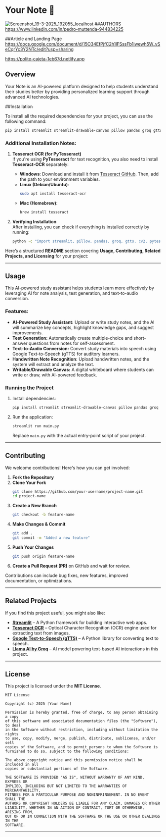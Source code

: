 # Your Note 🚀
![Screenshot_19-3-2025_192055_localhost](https://github.com/user-attachments/assets/629e7eeb-1f54-4ffb-80d7-1279aa7f13d4)
##AUTHORS
https://www.linkedin.com/in/pedro-muttenda-944834225

##Article and Landing Page
https://docs.google.com/document/d/15O34EfPjfC2h1lFSssFb1iwewh5W_vSeCqrYc3Y2NTc/edit?usp=sharing

https://polite-cajeta-1eb67d.netlify.app

## Overview

Your Note is an AI-powered platform designed to help students understand their studies better by providing personalized learning support through advanced AI technologies.

##Installation

To install all the required dependencies for your project, you can use the following command:  

```bash
pip install streamlit streamlit-drawable-canvas pillow pandas groq gtts opencv-python pytesseract numpy
```

### **Additional Installation Notes:**
1. **Tesseract OCR (for PyTesseract)**  
   If you're using **PyTesseract** for text recognition, you also need to install **Tesseract-OCR** separately:  
   - **Windows**: Download and install it from [Tesseract GitHub](https://github.com/UB-Mannheim/tesseract/wiki). Then, add the path to your environment variables.
   - **Linux (Debian/Ubuntu)**:  
     ```bash
     sudo apt install tesseract-ocr
     ```
   - **Mac (Homebrew)**:  
     ```bash
     brew install tesseract
     ```

2. **Verifying Installation**  
   After installing, you can check if everything is installed correctly by running:
   ```bash
   python -c "import streamlit, pillow, pandas, groq, gtts, cv2, pytesseract, numpy; print('All dependencies installed successfully!')"
   ```
  Here’s a structured **README** section covering **Usage, Contributing, Related Projects, and Licensing** for your project:  

---

## **Usage**  
This AI-powered study assistant helps students learn more effectively by leveraging AI for note analysis, test generation, and text-to-audio conversion.  

### **Features:**  
- **AI-Powered Study Assistant:** Upload or write study notes, and the AI will summarize key concepts, highlight knowledge gaps, and suggest improvements.  
- **Test Generation:** Automatically create multiple-choice and short-answer questions from notes for self-assessment.  
- **Text-to-Audio Conversion:** Convert study materials into speech using Google Text-to-Speech (gTTS) for auditory learners.  
- **Handwritten Note Recognition:** Upload handwritten notes, and the system will extract and analyze the text.  
- **Writable/Drawable Canvas:** A digital whiteboard where students can write or draw, with AI-powered feedback.  

### **Running the Project**  
1. Install dependencies:  
   ```bash
   pip install streamlit streamlit-drawable-canvas pillow pandas groq gtts opencv-python pytesseract numpy
   ```
2. Run the application:  
   ```bash
   streamlit run main.py
   ```
   Replace `main.py` with the actual entry-point script of your project.  

---

## **Contributing**  
We welcome contributions! Here's how you can get involved:  

1. **Fork the Repository**  
2. **Clone Your Fork**  
   ```bash
   git clone https://github.com/your-username/project-name.git
   cd project-name
   ```
3. **Create a New Branch**  
   ```bash
   git checkout -b feature-name
   ```
4. **Make Changes & Commit**  
   ```bash
   git add .
   git commit -m "Added a new feature"
   ```
5. **Push Your Changes**  
   ```bash
   git push origin feature-name
   ```
6. **Create a Pull Request (PR)** on GitHub and wait for review.  

Contributions can include bug fixes, new features, improved documentation, or optimizations.  

---

## **Related Projects**  
If you find this project useful, you might also like:  
- **[Streamlit](https://streamlit.io/)** – A Python framework for building interactive web apps.  
- **[Tesseract OCR](https://github.com/tesseract-ocr/tesseract)** – Optical Character Recognition (OCR) engine used for extracting text from images.  
- **[Google Text-to-Speech (gTTS)](https://github.com/pndurette/gTTS)** – A Python library for converting text to speech.  
- **[Llama AI by Groq](https://groq.com/)** – AI model powering text-based AI interactions in this project.  

---

## **License**  
This project is licensed under the **MIT License**.  

```
MIT License

Copyright (c) 2025 [Your Name]

Permission is hereby granted, free of charge, to any person obtaining a copy
of this software and associated documentation files (the "Software"), to deal
in the Software without restriction, including without limitation the rights
to use, copy, modify, merge, publish, distribute, sublicense, and/or sell
copies of the Software, and to permit persons to whom the Software is
furnished to do so, subject to the following conditions:

The above copyright notice and this permission notice shall be included in all
copies or substantial portions of the Software.

THE SOFTWARE IS PROVIDED "AS IS", WITHOUT WARRANTY OF ANY KIND, EXPRESS OR
IMPLIED, INCLUDING BUT NOT LIMITED TO THE WARRANTIES OF MERCHANTABILITY,
FITNESS FOR A PARTICULAR PURPOSE AND NONINFRINGEMENT. IN NO EVENT SHALL THE
AUTHORS OR COPYRIGHT HOLDERS BE LIABLE FOR ANY CLAIM, DAMAGES OR OTHER
LIABILITY, WHETHER IN AN ACTION OF CONTRACT, TORT OR OTHERWISE, ARISING FROM,
OUT OF OR IN CONNECTION WITH THE SOFTWARE OR THE USE OR OTHER DEALINGS IN THE
SOFTWARE.
```

---




